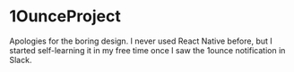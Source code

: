 # 1OunceProject

Apologies for the boring design. I never used React Native before, but I started self-learning it in my free time once I saw the 1ounce notification in Slack.
